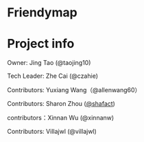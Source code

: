 # Friendymap

# Project info

Owner: Jing Tao (@taojing10)

Tech Leader: Zhe Cai (@czahie)

Contributors: Yuxiang Wang（@allenwang60）

Contributors: Sharon Zhou ([@shafact](https://github.com/Shafact))

contributors：Xinnan Wu (@xinnanw)

Contributors: Villajwl (@villajwl)

